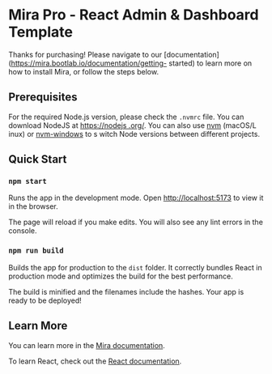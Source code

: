 # Mira Pro - React Admin & Dashboard Template

Thanks for purchasing! Please navigate to our [documentation](https://mira.bootlab.io/documentation/getting-
started) to learn more on how to install Mira, or follow the steps below.


## Prerequisites

For the required Node.js version, please check the `.nvmrc` file. You can download NodeJS at [https://nodejs
.org/](https://nodejs.org/). You can also use [nvm](https://github.com/creationix/nvm#installation) (macOS/L
inux) or [nvm-windows](https://github.com/coreybutler/nvm-windows#node-version-manager-nvm-for-windows) to s
witch Node versions between different projects.


## Quick Start

### `npm start`

Runs the app in the development mode.
Open [http://localhost:5173](http://localhost:5173) to view it in the browser.

The page will reload if you make edits.
You will also see any lint errors in the console.

### `npm run build`

Builds the app for production to the `dist` folder.
It correctly bundles React in production mode and optimizes the build for the best performance.

The build is minified and the filenames include the hashes.
Your app is ready to be deployed!

## Learn More

You can learn more in the [Mira documentation](https://mira.bootlab.io/documentation/getting-started).

To learn React, check out the [React documentation](https://reactjs.org/).

